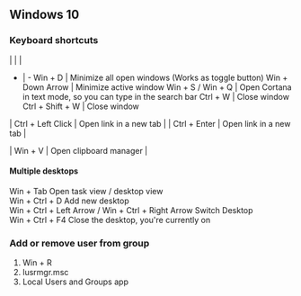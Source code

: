 ## Windows 10

### Keyboard shortcuts
| | | 
- | -
Win + D | Minimize all open windows (Works as toggle button)
Win + Down Arrow | Minimize active window
Win + S / Win + Q | Open Cortana in text mode, so you can type in the search bar
Ctrl + W | Close window
Ctrl + Shift + W | Close window

| Ctrl + Left Click | Open link in a new tab |
| Ctrl + Enter | Open link in a new tab |

| Win + V | Open clipboard manager |

#### Multiple desktops
Win + Tab       Open task view / desktop view    \
Win + Ctrl + D  Add new desktop\
Win + Ctrl + Left Arrow / Win + Ctrl + Right Arrow  Switch Desktop\
Win + Ctrl + F4 Close the desktop, you're currently on


### Add or remove user from group
1. Win + R
2. lusrmgr.msc
3. Local Users and Groups app
